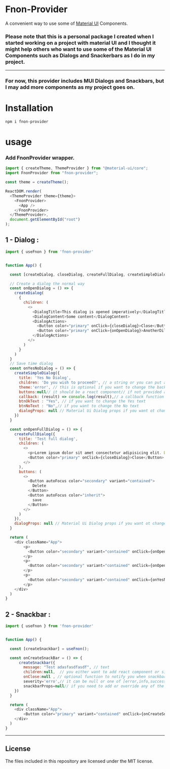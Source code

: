 # Fnon-Provider

A convenient way to use some of [Material UI](https://material-ui.com/) Components.

### Please note that this is a personal package I created when I started working on a project with material UI and I thought it might help others who want to use some of the Material UI Components such as Dialogs and Snackerbars as I do in my project.

---

### For now, this provider includes MUI Dialogs and Snackbars, but I may add more components as my project goes on.

# Installation

```bash
npm i fnon-provider
```

# usage

### Add FnonProvider wrapper.

```js
import { createTheme, ThemeProvider } from "@material-ui/core";
import FnonProvider from "fnon-provider";

const theme = createTheme();

ReactDOM.render(
  <ThemeProvider theme={theme}>
    <FnonProvider>
      <App />
    </FnonProvider>
  </ThemeProvider>,
  document.getElementById("root")
);
```

## 1 - Dialog :

```js
import { useFnon } from 'fnon-provider'


function App() {

  const [createDialog, closeDialog, createFullDialog, createSimpleDialog] = useFnon();

  // Create a dialog the normal way
  const onOpenDialog = () => {
    createDialog(
      {
        children: (
          <>
            <DialogTitle>This dialog is opened imperatively</DialogTitle>
            <DialogContent>Some content</DialogContent>
            <DialogActions>
              <Button color="primary" onClick={closeDialog}>Close</Button>
              <Button color="primary" onClick={onOpenDialog}>AnotherDilog</Button>
            </DialogActions>
          </>
        )
      }
    )
  }
  // Save time dialog
  const onYesNoDialog = () => {
    createSimpleDialog({
      title: 'Yes No Dialog',
      children: 'Do you wish to proceed?', // a string or you can put a react component
      theme:'error', // this is optional if you want to change the background color of the header, [primary,secondary,error,info,success and warning]
      buttons:null// it should be a react component// if not provided a two default Yes and No buttons will be added. and callback will fire when pressed.
      callback: (result) => console.log(result),// a callback function which returns a true if [Yes btn clicked] or false if cancel clicked.
      btnOkText : "Yes", // if you want to change the Yes text
      btnNoText : "No",// if you want to change the No text
      dialogProps: null // Material Ui Dialog props if you want ot change or add anything.
    })
  }

  const onOpenFullDialog = () => {
    createFullDialog({
      title: 'Test full dialog',
      children: (
        <>
          <p>Lorem ipsum dolor sit amet consectetur adipisicing elit. Debitis aut repudiandae voluptatum repellendus sequi, dolore est! Dolorum saepe sint commodi.</p>
          <Button color="primary" onClick={closeDialog}>Close</Button>
        </>
      ),
      buttons: (
        <>
          <Button autoFocus color="secondary" variant="contained">
            Delete
          </Button>
          <Button autoFocus color="inherit">
            save
          </Button>
        </>
      )
    }),
    dialogProps: null // Material Ui Dialog props if you want ot change or add anything.
  }

  return (
    <div className="App">
        <p>
          <Button color="secondary" variant="contained" onClick={onOpenDialog} >Dialog</Button>
        </p>
        <p>
          <Button color="secondary" variant="contained" onClick={onOpenFullDialog} >Create Full Dialog</Button>
        </p>
        <p>
          <Button color="secondary" variant="contained" onClick={onYesNoDialog} >Yes No Dialog</Button>
        </p>
    </div>
  )
}

```

## 2 - Snackbar :

```js
import { useFnon } from 'fnon-provider'


function App() {

  const [createSnackbar] = useFnon();

  const onCreateSnackBar = () => {
      createSnackbar({
        message: "Test adasfasdfasdf", // text
        children:null,  // you either want to add react component or simply type the message prop
        onClose:null , // optional function to notify you when snackbar is closed
        severity='erro',// it can be null or one of [error,info,success,warning]
        snackbarProps=null// if you need to add or override any of the snackprops
    })
  }

  return (
    <div className="App">
        <Button color="primary" variant="contained" onClick={onCreateSnackBar}>Create Snackbar</Button>
    </div>
  )
}

```

---

## License

The files included in this repository are licensed under the MIT license.
